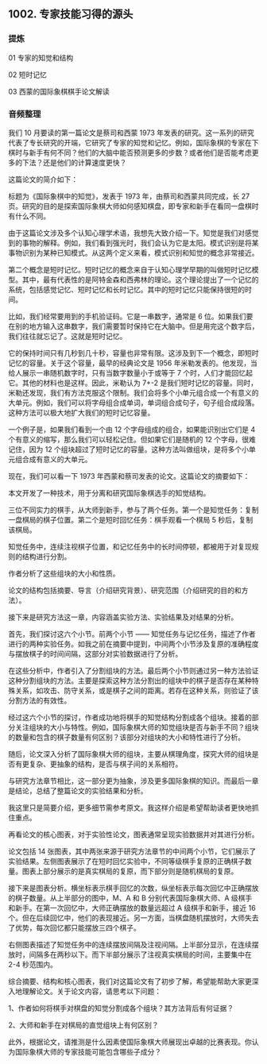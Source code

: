 ## 1002. 专家技能习得的源头

### 提炼

01 专家的知觉和结构

02 短时记忆

03 西蒙的国际象棋棋手论文解读

### 音频整理

我们 10 月要读的第一篇论文是蔡司和西蒙 1973 年发表的研究。这一系列的研究代表了专长研究的开端，它研究了专家的知觉和记忆。例如，国际象棋的专家在下棋时与新手有何不同？他们的大脑中能否预测更多的步数？或者他们是否能考虑更多的下法？还是他们的计算速度更快？

这篇论文的简介如下：

标题为《国际象棋中的知觉》，发表于 1973 年，由蔡司和西蒙共同完成，长 27 页。研究的目的是探索国际象棋大师如何感知棋盘，即专家和新手在看同一盘棋时有什么不同。

由于这篇论文涉及多个认知心理学术语，我想先大致介绍一下。知觉是我们对感觉到的事物的解释。例如，我们看到强光时，我们会认为它是太阳。模式识别是将某事物识别为某种已知模式。从这两个定义来看，模式识别和知觉的概念非常接近。

第二个概念是短时记忆。短时记忆的概念来自于认知心理学早期的叫做短时记忆模型。其中，最有代表性的是阿特金森和西弗林的理论。这个理论提出了一个记忆的系统，包括感觉记忆、短时记忆和长时记忆。其中的短时记忆只能保持很短的时间。

比如，我们经常要用到的手机验证码。它是一串数字，通常是 6 位。如果我们要在别的地方输入这串数字，我们需要暂时保持它在大脑中。但是用完这个数字后，我们往往就忘记了。这就是短时记忆。

它的保持时间只有几秒到几十秒，容量也非常有限。这涉及到下一个概念，即短时记忆的容量。关于这个容量，最早的经典论文是 1956 年米勒发表的。他发现，当给人展示一串随机数字时，只有当数字数量小于或等于 7 个时，人们才能回忆起它。其他的材料也是这样。因此，米勒认为 7+-2 是我们短时记忆的容量。同时，米勒还发现，我们有方法克服这个限制。我们会将多个小单元组合成一个有意义的大单元。例如，我们可以将字母组合成单词，单词组合成句子，句子组合成段落。这种方法可以极大地扩大我们的短时记忆容量。

一个例子是，如果我们看到一个由 12 个字母组成的组合，如果能识别出它们是 4 个有意义的缩写，那么我们可以轻松记住。但如果它们是随机的 12 个字母，很难记住，因为 12 个组块超过了短时记忆的容量。这种方法叫做组块，是将多个小单元组合成有意义的大单元。

现在，我们可以看一下 1973 年西蒙和蔡司发表的论文。这篇论文的摘要如下：

本文开发了一种技术，用于分离和研究国际象棋选手的知觉结构。

三位不同实力的棋手，从大师到新手，参与了两个任务。第一个是知觉任务：复制一盘棋局的棋子位置。第二个是短时回忆任务：棋手观看一个棋局 5 秒后，复制该棋局。

知觉任务中，连续注视棋子位置，和记忆任务中的长时间停顿，都被用于对复现规则的结构进行分割。

作者分析了这些组块的大小和性质。

论文的结构包括摘要、导言（介绍研究背景）、研究范围（介绍研究的目的和方法）。

接下来是研究方法这一章，内容涵盖实验方法、实验结果及对结果的分析。

首先，我们探讨这六个小节。前两个小节 —— 知觉任务与记忆任务，描述了作者进行的两种实验任务。如我之前在摘要中提到，中间两个小节涉及复原的准确程度与摆放棋子的时间间隔，这部分对实验数据进行了分析。

在这些分析中，作者引入了分割组块的方法。最后两个小节则通过另一种方法验证这种分割组块的方法。主要是探索这种方法分割出的组块中的棋子是否存在某种特殊关系，如攻击、防守关系，或是棋子之间的距离。若存在这种关系，则验证了该分割方法的有效性。

经过这六个小节的探讨，作者成功地将棋手的知觉结构分割成各个组块。接着的部分关注组块的大小与特性。例如，国际象棋大师的知觉组块是否与新手不同？组块的数量和包含的棋子数量有何区别？该部分对组块的大小和特性进行了分析。

随后，论文深入分析了国际象棋大师的组块，主要从棋理角度，探究大师的组块是否有更复杂、更抽象的结构，是否与棋子间的关系相符。

与研究方法章节相比，这一部分更为抽象，涉及更多国际象棋的知识。而最后一章是结论，总结了整篇论文的实验结果和分析。

我这里只是简要介绍，更多细节需参考原文。我这样介绍是希望帮助读者更快地抓住重点。

再看论文的核心图表，对于实验性论文，图表通常呈现实验数据并对其进行分析。

论文包括 14 张图表，其中两张来源于研究方法章节的中间两个小节，它们展示了实验结果。左侧图表展示了在短时回忆实验中，不同等级棋手复原的正确棋子数量。图表上部分展示的是真实棋局的复原，而下部分则是随机棋局的复原。

接下来是图表分析。横坐标表示棋手回忆的次数，纵坐标表示每次回忆中正确摆放的棋子数量。从上半部分的图中，M、A 和 B 分别代表国际象棋大师、A 级棋手和新手。在第一次回忆中，大师正确摆放的数量远超过 A 级棋手和新手，接近 16 个。但在后续回忆中，他们的表现接近。另一方面，当棋盘随机摆放时，大师失去了优势，每次回忆都只能摆放三四个棋子。

右侧图表描述了知觉任务中的连续摆放间隔及注视间隔。上半部分显示，在连续摆放时，间隔多在两秒以下。而下半部分展示了注视真实棋局的时间，主要集中在 2-4 秒范围内。

综合摘要、结构和核心图表，我们对这篇论文有了初步了解，希望能帮助大家更深入地理解论文。关于论文内容，请思考以下问题：

1、作者如何将棋手对棋盘的知觉分割成各个组块？其方法背后有何证据？

2、大师和新手在对棋局的直觉组块上有何区别？

此外，根据论文，请推测是什么因素使国际象棋大师展现出卓越的比赛表现。你认为国际象棋大师的专家技能可能包含哪些子成分？
